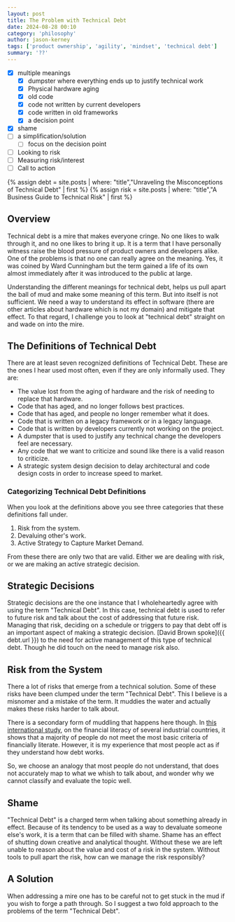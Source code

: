 ```yaml
---
layout: post
title: The Problem with Technical Debt
date: 2024-08-28 00:10
category: 'philosophy'
author: jason-kerney
tags: ['product ownership', 'agility', 'mindset', 'technical debt']
summary: '??'
---
```


* [x] multiple meanings
  * [X] dumpster where everything ends up to justify technical work
  * [X] Physical hardware aging
  * [X] old code
  * [X] code not written by current developers
  * [X] code written in old frameworks
  * [X] a decision point
* [x] shame
* [ ] a simplification/solution
  * [ ] focus on the decision point
* [ ] Looking to risk
* [ ] Measuring risk/interest
* [ ] Call to action

{% assign debt = site.posts | where: "title","Unraveling the Misconceptions of Technical Debt" | first %}
{% assign risk = site.posts | where: "title","A Business Guide to Technical Risk" | first %}

## Overview ##

Technical debt is a mire that makes everyone cringe. No one likes to walk through it, and no one likes to bring it up. It is a term that I have personally witness raise the blood pressure of product owners and developers alike. One of the problems is that no one can really agree on the meaning. Yes, it was coined by Ward Cunningham but the term gained a life of its own almost immediately after it was introduced to the public at large.

Understanding the different meanings for technical debt, helps us pull apart the ball of mud and make some meaning of this term. But into itself is not sufficient. We need a way to understand its effect in software (there are other articles about hardware which is not my domain) and mitigate that effect. To that regard, I challenge you to look at "technical debt" straight on and wade on into the mire.

## The Definitions of Technical Debt ##

There are at least seven recognized definitions of Technical Debt. These are the ones I hear used most often, even if they are only informally used. They are:

* The value lost from the aging of hardware and the risk of needing to replace that hardware.
* Code that has aged, and no longer follows best practices.
* Code that has aged, and people no longer remember what it does.
* Code that is written on a legacy framework or in a legacy language.
* Code that is written by developers currently not working on the project.
* A dumpster that is used to justify any technical change the developers feel are necessary.
* Any code that we want to criticize and sound like there is a valid reason to criticize.
* A strategic system design decision to delay architectural and code design costs in order to increase speed to market.

### Categorizing Technical Debt Definitions ##

When you look at the definitions above you see three categories that these definitions fall under.

1. Risk from the system.
1. Devaluing other's work.
1. Active Strategy to Capture Market Demand.

From these there are only two that are valid. Either we are dealing with risk, or we are making an active strategic decision.

## Strategic Decisions ##

Strategic decisions are the one instance that I wholeheartedly agree with using the term "Technical Debt". In this case, technical debt is used to refer to future risk and talk about the cost of addressing that future risk. Managing that risk, deciding on a schedule or triggers to pay that debt off is an important aspect of making a strategic decision. [David Brown spoke]({{ debt.url }}) to the need for active management of this type of technical debt. Though he did touch on the need to manage risk also.

## Risk from the System ##

There a lot of risks that emerge from a technical solution. Some of these risks have been clumped under the term "Technical Debt". This I believe is a misnomer and a mistake of the term. It muddies the water and actually makes these risks harder to talk about.

There is a secondary form of muddling that happens here though. In [this international study](http://media.wix.com/ugd/a738b9_9a413bc46954faf89b8f7e10d9239340.pdf), on the financial literacy of several industrial countries, it shows that a majority of people do not meet the most basic criteria of financially literate. However, it is my experience that most people act as if they understand how debt works.

So, we choose an analogy that most people do not understand, that does not accurately map to what we whish to talk about, and wonder why we cannot classify and evaluate the topic well.

## Shame ##

"Technical Debt" is a charged term when talking about something already in effect. Because of its tendency to be used as a way to devaluate someone else's work, it is a term that can be filled with shame. Shame has an effect of shutting down creative and analytical thought. Without these we are left unable to reason about the value and cost of a risk in the system. Without tools to pull apart the risk, how can we manage the risk responsibly?

## A Solution ##

When addressing a mire one has to be careful not to get stuck in the mud if you wish to forge a path through. So I suggest a two fold approach to the problems of the term "Technical Debt".
